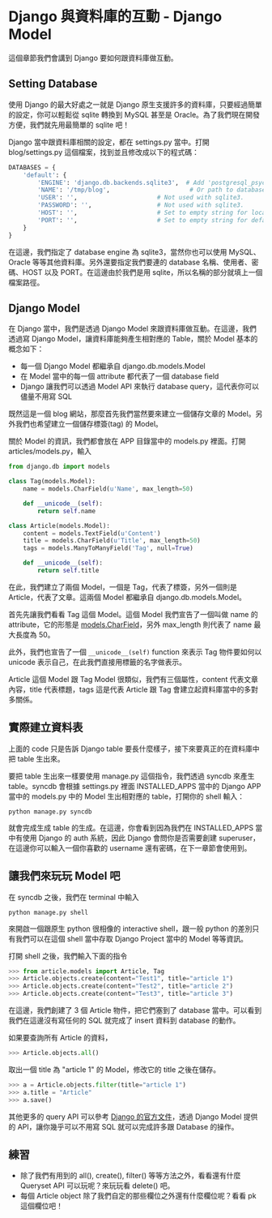 # Django 與資料庫的互動 - Django Model

這個章節我們會講到 Django 要如何跟資料庫做互動。

## Setting Database

使用 Django 的最大好處之一就是 Django 原生支援許多的資料庫，只要經過簡單的設定，你可以輕鬆從 sqlite 轉換到 MySQL 甚至是 Oracle。為了我們現在開發方便，我們就先用最簡單的 sqlite 吧！

Django 當中跟資料庫相關的設定，都在 settings.py 當中。打開 blog/settings.py 這個檔案，找到並且修改成以下的程式碼：

```python
DATABASES = {
    'default': {
        'ENGINE': 'django.db.backends.sqlite3',  # Add 'postgresql_psycopg2', 'mysql', 'sqlite3' or 'oracle'.
        'NAME': '/tmp/blog',                      # Or path to database file if using sqlite3.
        'USER': '',                      # Not used with sqlite3.
        'PASSWORD': '',                  # Not used with sqlite3.
        'HOST': '',                      # Set to empty string for localhost. Not used with sqlite3.
        'PORT': '',                      # Set to empty string for default. Not used with sqlite3.
    }
}
```

在這邊，我們指定了 database engine 為 sqlite3，當然你也可以使用 MySQL、Oracle 等等其他資料庫。另外還要指定我們要連的 database 名稱、使用者、密碼、HOST 以及 PORT。在這邊由於我們是用 sqlite，所以名稱的部分就填上一個檔案路徑。

## Django Model

在 Django 當中，我們是透過 Django Model 來跟資料庫做互動。在這邊，我們透過寫 Django Model，讓資料庫能夠產生相對應的 Table，關於 Model 基本的概念如下：

* 每一個 Django Model 都繼承自 django.db.models.Model
* 在 Model 當中的每一個 attribute 都代表了一個 database field
* Django 讓我們可以透過 Model API 來執行 database query，這代表你可以儘量不用寫 SQL

既然這是一個 blog 網站，那麼首先我們當然要來建立一個儲存文章的 Model。另外我們也希望建立一個儲存標簽(tag) 的 Model。

關於 Model 的資訊，我們都會放在 APP 目錄當中的 models.py 裡面。打開 articles/models.py，輸入

```python
from django.db import models

class Tag(models.Model):
    name = models.CharField(u'Name', max_length=50)

    def __unicode__(self):
        return self.name

class Article(models.Model):
    content = models.TextField(u'Content')
    title = models.CharField(u'Title', max_length=50)
    tags = models.ManyToManyField('Tag', null=True)

    def __unicode__(self):
        return self.title
```

在此，我們建立了兩個 Model，一個是 Tag，代表了標簽，另外一個則是 Article，代表了文章。這兩個 Model 都繼承自 django.db.models.Model。

首先先讓我們看看 Tag 這個 Model。這個 Model 我們宣告了一個叫做 name 的 attribute，它的形態是 [models.CharField](https://docs.djangoproject.com/en/dev/ref/models/fields/#charfield)，另外 max_length 則代表了 name 最大長度為 50。

此外，我們也宣告了一個 ```__unicode__(self)``` function 來表示 Tag 物件要如何以 unicode 表示自己，在此我們直接用標籤的名字做表示。

Article 這個 Model 跟 Tag Model 很類似，我們有三個屬性，content 代表文章內容，title 代表標題，tags 這是代表 Article 跟 Tag 會建立起資料庫當中的多對多關係。

## 實際建立資料表

上面的 code 只是告訴 Django table 要長什麼樣子，接下來要真正的在資料庫中把 table 生出來。

要把 table 生出來一樣要使用 manage.py 這個指令，我們透過 syncdb 來產生 table。syncdb 會根據 settings.py 裡面 INSTALLED_APPS 當中的 Django APP 當中的 models.py 中的 Model 生出相對應的 table，打開你的 shell 輸入：

```
python manage.py syncdb
```

就會完成生成 table 的生成。在這邊，你會看到因為我們在 INSTALLED_APPS 當中有使用 Django 的 auth 系統，因此 Django 會問你是否需要創建 superuser，在這邊你可以輸入一個你喜歡的 username 還有密碼，在下一章節會使用到。

## 讓我們來玩玩 Model 吧

在 syncdb 之後，我們在 terminal 中輸入

```
python manage.py shell
```

來開啟一個跟原生 python 很相像的 interactive shell，跟一般 python 的差別只有我們可以在這個 shell 當中存取 Django Project 當中的 Model 等等資訊。

打開 shell 之後，我們輸入下面的指令

```python
>>> from article.models import Article, Tag
>>> Article.objects.create(content="Test1", title="article 1")
>>> Article.objects.create(content="Test2", title="article 2")
>>> Article.objects.create(content="Test3", title="article 3")
```

在這邊，我們創建了 3 個 Article 物件，把它們塞到了 database 當中。可以看到我們在這邊沒有寫任何的 SQL 就完成了 insert 資料到 database 的動作。

如果要查詢所有 Article 的資料，

```python
>>> Article.objects.all()
```

取出一個 title 為 "article 1" 的 Model，修改它的 title 之後在儲存。

```python
>>> a = Article.objects.filter(title="article 1")
>>> a.title = "Article"
>>> a.save()
```

其他更多的 query API 可以參考 [Django 的官方文件](https://docs.djangoproject.com/en/1.6/ref/models/querysets/)，透過 Django Model 提供的 API，讓你幾乎可以不用寫 SQL 就可以完成許多跟 Database 的操作。

## 練習

* 除了我們有用到的 all(), create(), filter() 等等方法之外，看看還有什麼 Queryset API 可以玩呢？來玩玩看 delete() 吧。
* 每個 Article object 除了我們自定的那些欄位之外還有什麼欄位呢？看看 pk 這個欄位吧！

